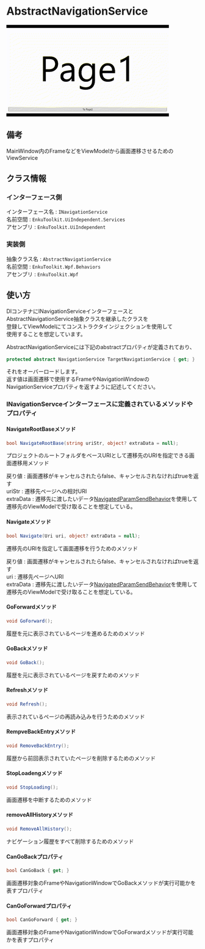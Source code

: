 # AbstractNavigationService

![img1](./imgs/gif1.gif)

## 備考

MainWindow内のFrameなどをViewModelから画面遷移させるためのViewService



## クラス情報

### インターフェース側

インターフェース名 : `INavigationService`<br/>名前空間 : `EnkuToolkit.UiIndependent.Services`<br/>アセンブリ : `EnkuToolkit.UiIndependent`<br/>

### 実装側

抽象クラス名 : `AbstractNavigationService`<br/>名前空間 : `EnkuToolkit.Wpf.Behaviors`<br/>アセンブリ : `EnkuToolkit.Wpf`<br/>



## 使い方

DIコンテナにINavigationServiceインターフェースと<br/>AbstractNavigationService抽象クラスを継承したクラスを<br/>登録してViewModelにてコンストラクタインジェクションを使用して<br/>使用することを想定しています。



AbstractNavigationServiceには下記のabstractプロパティが定義されており、

```c#
protected abstract NavigationService TargetNavigationService { get; }
```

それをオーバーロードします。<br/>返す値は画面遷移で使用するFrameやNavigationWindowの<br/>NavigationServiceプロパティを返すように記述してください。

### INavigationServceインターフェースに定義されているメソッドやプロパティ

#### NavigateRootBaseメソッド

```c#
bool NavigateRootBase(string uriStr, object? extraData = null);
```

プロジェクトのルートフォルダをベースURIとして遷移先のURIを指定できる画面遷移用メソッド

戻り値 : 画面遷移がキャンセルされたらfalse、キャンセルされなければtrueを返す<br/>uriStr : 遷移先ページへの相対URI<br/>extraData : 遷移先に渡したいデータ[NavigatedParamSendBehavior](https://github.com/StdEnku/EnkuToolkitExamples/tree/main/11.NavigatedParamSendBehavior)を使用して遷移先のViewModelで受け取ることを想定している。



#### Navigateメソッド

```c#
bool Navigate(Uri uri, object? extraData = null);
```

遷移先のURIを指定して画面遷移を行うためのメソッド

戻り値 : 画面遷移がキャンセルされたらfalse、キャンセルされなければtrueを返す<br/>uri : 遷移先ページへURI<br/>extraData : 遷移先に渡したいデータ[NavigatedParamSendBehavior](https://github.com/StdEnku/EnkuToolkitExamples/tree/main/11.NavigatedParamSendBehavior)を使用して遷移先のViewModelで受け取ることを想定している。



#### GoForwardメソッド

```c#
void GoForward();
```

履歴を元に表示されているページを進めるためのメソッド



#### GoBackメソッド

```c#
void GoBack();
```

履歴を元に表示されているページを戻すためのメソッド



#### Refreshメソッド

```c#
void Refresh();
```

表示されているページの再読み込みを行うためのメソッド



#### RempveBackEntryメソッド

```c#
void RemoveBackEntry();
```

履歴から前回表示されていたページを削除するためのメソッド



#### StopLoadengメソッド

```c#
void StopLoading();
```

画面遷移を中断するためのメソッド



#### removeAllHistoryメソッド

```c#
void RemoveAllHistory();
```

ナビゲーション履歴をすべて削除するためのメソッド



#### CanGoBackプロパティ

```c#
bool CanGoBack { get; }
```

画面遷移対象のFrameやNavigationWindowでGoBackメソッドが実行可能かを表すプロパティ



#### CanGoForwardプロパティ

```c#
bool CanGoForward { get; }
```

画面遷移対象のFrameやNavigationWindowでGoForwardメソッドが実行可能かを表すプロパティ
